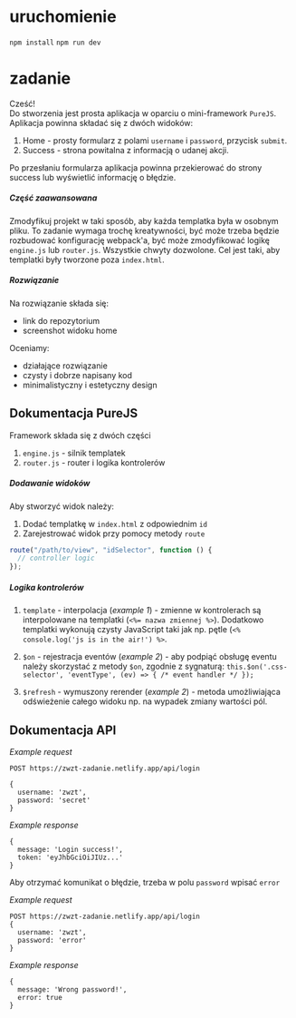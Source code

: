 # uruchomienie

`npm install`
`npm run dev`

# zadanie

Cześć!  
Do stworzenia jest prosta aplikacja w oparciu o mini-framework `PureJS`. Aplikacja powinna składać się z dwóch widoków:

1. Home - prosty formularz z polami `username` i `password`, przycisk `submit`.
2. Success - strona powitalna z informacją o udanej akcji.

Po przesłaniu formularza aplikacja powinna przekierować do strony success lub wyświetlić informację o błędzie.

##### Część zaawansowana

Zmodyfikuj projekt w taki sposób, aby każda templatka była w osobnym pliku. To zadanie wymaga trochę kreatywności, być może trzeba będzie rozbudować konfigurację webpack'a, być może zmodyfikować logikę `engine.js` lub `router.js`. Wszystkie chwyty dozwolone. Cel jest taki, aby templatki były tworzone poza `index.html`.

##### Rozwiązanie

Na rozwiązanie składa się:

- link do repozytorium
- screenshot widoku home

Oceniamy:

- działające rozwiązanie
- czysty i dobrze napisany kod
- minimalistyczny i estetyczny design

## Dokumentacja PureJS

Framework składa się z dwóch części

1. `engine.js` - silnik templatek
2. `router.js` - router i logika kontrolerów

##### Dodawanie widoków

Aby stworzyć widok należy:

1. Dodać templatkę w `index.html` z odpowiednim `id`
2. Zarejestrować widok przy pomocy metody `route`

```javascript
route("/path/to/view", "idSelector", function () {
  // controller logic
});
```

##### Logika kontrolerów

1. `template` - interpolacja (_example 1_) - zmienne w kontrolerach są interpolowane na templatki (`<%= nazwa zmiennej %>`). Dodatkowo templatki wykonują czysty JavaScript taki jak np. pętle (`<% console.log('js is in the air!') %>`.

2. `$on` - rejestracja eventów (_example 2_) - aby podpiąć obsługę eventu należy skorzystać z metody `$on`, zgodnie z sygnaturą: `this.$on('.css-selector', 'eventType', (ev) => { /* event handler */ });`

3. `$refresh` - wymuszony rerender (_example 2_) - metoda umożliwiająca odświeżenie całego widoku np. na wypadek zmiany wartości pól.

## Dokumentacja API

_Example request_

```
POST https://zwzt-zadanie.netlify.app/api/login

{
  username: 'zwzt',
  password: 'secret'
}
```

_Example response_

```
{
  message: 'Login success!',
  token: 'eyJhbGciOiJIUz...'
}
```

Aby otrzymać komunikat o błędzie, trzeba w polu `password` wpisać `error`

_Example request_

```
POST https://zwzt-zadanie.netlify.app/api/login
{
  username: 'zwzt',
  password: 'error'
}
```

_Example response_

```
{
  message: 'Wrong password!',
  error: true
}
```
